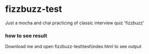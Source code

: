 # fizzbuzz-test
Just a mocha and chai practicing of classic interview quiz 'fizzbuzz'

### how to see result
Download me and open fizzbuzz-test\test\index.html to see output
